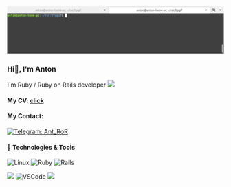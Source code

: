 ![Header](https://github.com/an280420/an280420/blob/main/assets/tty.gif)

### Hi👋, I'm Anton 
<span> I`m Ruby / Ruby on Rails developer  <img src="https://repository-images.githubusercontent.com/30962390/724e5100-9833-11e9-8add-73a6c5956c4b" width="20">
</span>

#### My CV: [click](https://an280420.github.io/CV/)

#### My Contact: 
[![Telegram: Ant_RoR](https://img.shields.io/badge/-Telegram-white?style=flat&logo=telegram&logoColor=black&link=https://t.me/Ant_RoR)](https://t.me/Ant_RoR/)

#### 🔧 Technologies & Tools

![Linux](https://img.shields.io/badge/OS-Linux-informational?style=for-the-badge&logo=linux&logoColor=white&color=729FCE)
![Ruby](https://img.shields.io/badge/Code-Ruby-informational?style=for-the-badge&logo=ruby&logoColor=white&color=729FCE)
![Rails](https://img.shields.io/badge/Framework-Rails_|_RSpec-informational?style=for-the-badge&logo=rails&logoColor=white&color=729FCE)

![](https://img.shields.io/badge/Shell-Bash-informational?style=for-the-badge&logo=gnu-bash&logoColor=white&color=729FCE)
![VSCode](https://img.shields.io/badge/Editors-VSCode-informational?style=for-the-badge&logo=visual-studio-code&logoColor=white&color=729FCE)
![](https://img.shields.io/badge/DB-PostgreSQL_|_SQL_|_Redis-informational?style=for-the-badge&logo=postgresql&logoColor=white&color=729FCE)
